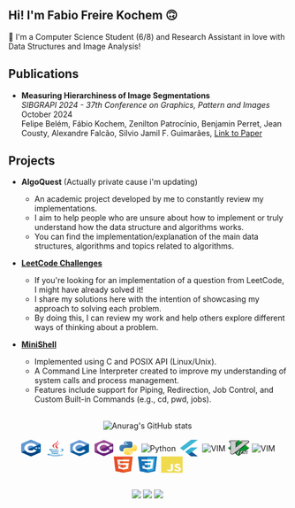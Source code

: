 ## Hi! I'm Fabio Freire Kochem 🙃

🤍 I'm a Computer Science Student (6/8) and Research Assistant in love with Data Structures and Image Analysis!

## Publications

- **Measuring Hierarchiness of Image Segmentations**  
  *SIBGRAPI 2024 - 37th Conference on Graphics, Pattern and Images*  
  October 2024  
  Felipe Belém, Fábio Kochem, Zenilton Patrocínio, Benjamin Perret, Jean Cousty, Alexandre Falcão, Silvio Jamil F. Guimarães, [Link to Paper](https://ieeexplore.ieee.org/document/10716344)

## Projects

- **AlgoQuest** (Actually private cause i'm updating)
  - An academic project developed by me to constantly review my implementations.
  - I aim to help people who are unsure about how to implement or truly understand how the data structure and algorithms works.
  - You can find the implementation/explanation of the main data structures, algorithms and topics related to algorithms.
 
- [**LeetCode Challenges**](https://github.com/fabiokochem/LeetCodeChall)
  - If you're looking for an implementation of a question from LeetCode, I might have already solved it!
  - I share my solutions here with the intention of showcasing my approach to solving each problem.
  - By doing this, I can review my work and help others explore different ways of thinking about a problem.

- [**MiniShell**](https://github.com/fabiokochem/MiniShell)
  - Implemented using C and POSIX API (Linux/Unix).
  - A Command Line Interpreter created to improve my understanding of system calls and process management.
  - Features include support for Piping, Redirection, Job Control, and Custom Built-in Commands (e.g., cd, pwd, jobs).

<div align="center"><br>
  <img src="https://github-readme-stats.vercel.app/api?username=fabiokochem&show_icons=true&theme=great-gatsby" alt="Anurag's GitHub stats">
</div>

<div style="display: inline_block" align="center"><br>
  <img align="center" alt="Cpp" height="30" width="40" src="https://raw.githubusercontent.com/devicons/devicon/master/icons/cplusplus/cplusplus-original.svg">
  <img align="center" alt="Java" height="30" width="40" src="https://raw.githubusercontent.com/devicons/devicon/master/icons/java/java-original.svg">
  <img align="center" alt="C" height="30" width="40" src="https://raw.githubusercontent.com/devicons/devicon/master/icons/c/c-original.svg">
  <img align="center" alt="Cpp" height="30" width="40" src="https://raw.githubusercontent.com/devicons/devicon/master/icons/csharp/csharp-original.svg">
  <img align="center" alt="Python" height="30" width="40" src="https://raw.githubusercontent.com/devicons/devicon/master/icons/python/python-original.svg">
  <img align="center" alt="Python" height="30" width="40" src="https://cdn.jsdelivr.net/gh/devicons/devicon@latest/icons/matlab/matlab-original.svg">          
  <img align="center" alt="Jupyter" height="30" width="40" src="https://raw.githubusercontent.com/devicons/devicon/master/icons/flutter/flutter-original.svg">
  <img align="center" alt="VIM" height="30" width="40" src="https://cdn.jsdelivr.net/gh/devicons/devicon@latest/icons/firebase/firebase-original.svg">
  <img align="center" alt="VIM" height="30" width="40" src="https://raw.githubusercontent.com/devicons/devicon/master/icons/vim/vim-original.svg">
  <img align="center" alt="VIM" height="30" width="40" src="https://cdn.jsdelivr.net/gh/devicons/devicon@latest/icons/mysql/mysql-original.svg">
  <img align="center" alt="HTML" height="30" width="40" src="https://raw.githubusercontent.com/devicons/devicon/master/icons/html5/html5-original.svg">
  <img align="center" alt="CSS" height="30" width="40" src="https://raw.githubusercontent.com/devicons/devicon/master/icons/css3/css3-original.svg">
  <img align="center" alt="Js" height="30" width="40" src="https://raw.githubusercontent.com/devicons/devicon/master/icons/javascript/javascript-plain.svg">
</div>

##

<div align="center"> 
  <a href="https://www.linkedin.com/in/fabiofreirekochem" target="_blank"><img src="https://img.shields.io/badge/-LinkedIn-%230077B5?style=for-the-badge&logo=linkedin&logoColor=white" target="blank"></a> 
  <a href = "mailto:fabiofkochem@gmail.com"><img src="https://img.shields.io/badge/-Gmail-%23333?style=for-the-badge&logo=gmail&logoColor=white" target="blank"></a>
  <a href="https://instagram.com/fabiofkochem" target="_blank"><img src="https://img.shields.io/badge/-Instagram-%23E4405F?style=for-the-badge&logo=instagram&logoColor=white" target="blank"></a>
</div>

